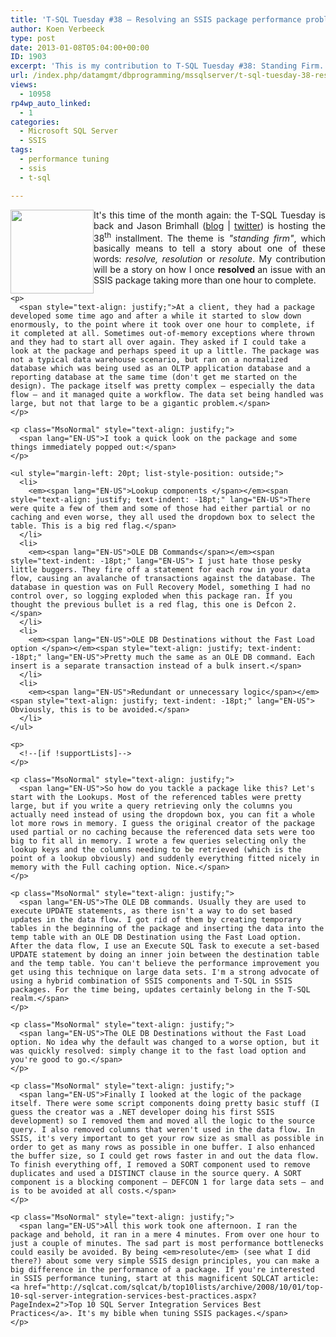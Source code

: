 ```yaml
---
title: 'T-SQL Tuesday #38 – Resolving an SSIS package performance problem'
author: Koen Verbeeck
type: post
date: 2013-01-08T05:04:00+00:00
ID: 1903
excerpt: 'This is my contribution to T-SQL Tuesday #38: Standing Firm. I describe how I resolved an SSIS package performance issue.'
url: /index.php/datamgmt/dbprogramming/mssqlserver/t-sql-tuesday-38-resolving/
views:
  - 10958
rp4wp_auto_linked:
  - 1
categories:
  - Microsoft SQL Server
  - SSIS
tags:
  - performance tuning
  - ssis
  - t-sql

---
```

<p class="MsoNormal" style="text-align: justify;">
  <span lang="EN-US"> </span>
</p>

<div class="image_block" style="text-align: justify;">
  <div class="image_block" style="text-align: justify;">
    <a href="http://jasonbrimhall.info/2013/01/02/t-sql-tuesday-38-standing-firm/"><img style="float: left;" src="/wp-content/uploads/users/koenverbeeck/TSQL2sday37/TSQL2sday.PNG?mtime=1355209029" alt="" width="133" height="134" /></a>
  </div>
  
  <p>
    It's this time of the month again: the T-SQL Tuesday is back and Jason Brimhall (<a href="http://jasonbrimhall.info/">blog</a> | <a href="https://twitter.com/sqlrnnr">twitter</a>) is hosting the 38<sup>th</sup> installment. The theme is <em>"standing firm"</em>, which basically means to tell a story about one of these words: <em>resolve, resolution</em> or <em>resolute</em>. My contribution will be a story on how I once <strong>resolved<em> </em></strong>an issue with an SSIS package taking more than one hour to complete.</div> 
    
    <p>
      <span style="text-align: justify;">At a client, they had a package developed some time ago and after a while it started to slow down enormously, to the point where it took over one hour to complete, if it completed at all. Sometimes out-of-memory exceptions where thrown and they had to start all over again. They asked if I could take a look at the package and perhaps speed it up a little. The package was not a typical data warehouse scenario, but ran on a normalized database which was being used as an OLTP application database and a reporting database at the same time (don't get me started on the design). The package itself was pretty complex – especially the data flow – and it managed quite a workflow. The data set being handled was large, but not that large to be a gigantic problem.</span>
    </p>
    
    <p class="MsoNormal" style="text-align: justify;">
      <span lang="EN-US">I took a quick look on the package and some things immediately popped out:</span>
    </p>
    
    <ul style="margin-left: 20pt; list-style-position: outside;">
      <li>
        <em><span lang="EN-US">Lookup components </span></em><span style="text-align: justify; text-indent: -18pt;" lang="EN-US">There were quite a few of them and some of those had either partial or no caching and even worse, they all used the dropdown box to select the table. This is a big red flag.</span>
      </li>
      <li>
        <em><span lang="EN-US">OLE DB Commands</span></em><span style="text-indent: -18pt;" lang="EN-US"> I just hate those pesky little buggers. They fire off a statement for each row in your data flow, causing an avalanche of transactions against the database. The database in question was on Full Recovery Model, something I had no control over, so logging exploded when this package ran. If you thought the previous bullet is a red flag, this one is Defcon 2.</span>
      </li>
      <li>
        <em><span lang="EN-US">OLE DB Destinations without the Fast Load option </span></em><span style="text-align: justify; text-indent: -18pt;" lang="EN-US">Pretty much the same as an OLE DB command. Each insert is a separate transaction instead of a bulk insert.</span>
      </li>
      <li>
        <em><span lang="EN-US">Redundant or unnecessary logic</span></em><span style="text-align: justify; text-indent: -18pt;" lang="EN-US"> Obviously, this is to be avoided.</span>
      </li>
    </ul>
    
    <p>
      <!--[if !supportLists]-->
    </p>
    
    <p class="MsoNormal" style="text-align: justify;">
      <span lang="EN-US">So how do you tackle a package like this? Let's start with the Lookups. Most of the referenced tables were pretty large, but if you write a query retrieving only the columns you actually need instead of using the dropdown box, you can fit a whole lot more rows in memory. I guess the original creator of the package used partial or no caching because the referenced data sets were too big to fit all in memory. I wrote a few queries selecting only the lookup keys and the columns needing to be retrieved (which is the point of a lookup obviously) and suddenly everything fitted nicely in memory with the Full caching option. Nice.</span>
    </p>
    
    <p class="MsoNormal" style="text-align: justify;">
      <span lang="EN-US">The OLE DB commands. Usually they are used to execute UPDATE statements, as there isn't a way to do set based updates in the data flow. I got rid of them by creating temporary tables in the beginning of the package and inserting the data into the temp table with an OLE DB Destination using the Fast Load option. After the data flow, I use an Execute SQL Task to execute a set-based UPDATE statement by doing an inner join between the destination table and the temp table. You can't believe the performance improvement you get using this technique on large data sets. I'm a strong advocate of using a hybrid combination of SSIS components and T-SQL in SSIS packages. For the time being, updates certainly belong in the T-SQL realm.</span>
    </p>
    
    <p class="MsoNormal" style="text-align: justify;">
      <span lang="EN-US">The OLE DB Destinations without the Fast Load option. No idea why the default was changed to a worse option, but it was quickly resolved: simply change it to the fast load option and you're good to go.</span>
    </p>
    
    <p class="MsoNormal" style="text-align: justify;">
      <span lang="EN-US">Finally I looked at the logic of the package itself. There were some script components doing pretty basic stuff (I guess the creator was a .NET developer doing his first SSIS development) so I removed them and moved all the logic to the source query. I also removed columns that weren't used in the data flow. In SSIS, it's very important to get your row size as small as possible in order to get as many rows as possible in one buffer. I also enhanced the buffer size, so I could get rows faster in and out the data flow. To finish everything off, I removed a SORT component used to remove duplicates and used a DISTINCT clause in the source query. A SORT component is a blocking component – DEFCON 1 for large data sets – and is to be avoided at all costs.</span>
    </p>
    
    <p class="MsoNormal" style="text-align: justify;">
      <span lang="EN-US">All this work took one afternoon. I ran the package and behold, it ran in a mere 4 minutes. From over one hour to just a couple of minutes. The sad part is most performance bottlenecks could easily be avoided. By being <em>resolute</em> (see what I did there?) about some very simple SSIS design principles, you can make a big difference in the performance of a package. If you're interested in SSIS performance tuning, start at this magnificent SQLCAT article: <a href="http://sqlcat.com/sqlcat/b/top10lists/archive/2008/10/01/top-10-sql-server-integration-services-best-practices.aspx?PageIndex=2">Top 10 SQL Server Integration Services Best Practices</a>. It's my bible when tuning SSIS packages.</span>
    </p>